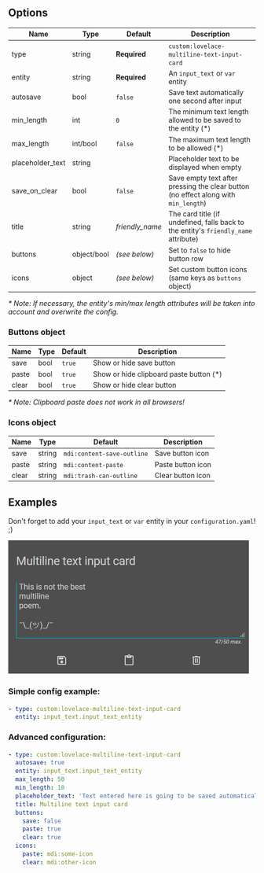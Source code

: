 ## Options

| Name | Type | Default | Description
| ---- | ---- | ------- | -----------
| type | string | **Required** | `custom:lovelace-multiline-text-input-card`
| entity | string | **Required** | An `input_text` or `var` entity
| autosave | bool | `false` | Save text automatically one second after input
| min_length | int | `0` | The minimum text length allowed to be saved to the entity (*)
| max_length | int/bool | `false` | The maximum text length to be allowed (*)
| placeholder_text | string | | Placeholder text to be displayed when empty
| save_on_clear | bool | `false` | Save empty text after pressing the clear button (no effect along with `min_length`)
| title | string | *friendly_name* | The card title (if undefined, falls back to the entity's `friendly_name` attribute)
| buttons | object/bool | *(see below)* | Set to `false` to hide button row
| icons | object | *(see below)* | Set custom button icons (same keys as `buttons` object)

*\* Note: If necessary, the entity's min/max length attributes will be taken into account and overwrite the config.*

### Buttons object

| Name | Type | Default | Description
| ---- | ---- | ------- | -----------
| save | bool | `true` | Show or hide save button
| paste | bool | `true` | Show or hide clipboard paste button (*)
| clear | bool | `true` | Show or hide clear button

*\* Note: Clipboard paste does not work in all browsers!*

### Icons object

| Name | Type | Default | Description
| ---- | ---- | ------- | -----------
| save | string | `mdi:content-save-outline` | Save button icon
| paste | string | `mdi:content-paste` | Paste button icon
| clear | string | `mdi:trash-can-outline` | Clear button icon

## Examples

Don't forget to add your `input_text` or `var` entity in your `configuration.yaml`! ;)

![Screenshot](https://raw.githubusercontent.com/faeibson/lovelace-multiline-text-input-card/master/screenshot.png)

### Simple config example:
```yaml
- type: custom:lovelace-multiline-text-input-card
  entity: input_text.input_text_entity
```

### Advanced configuration:
```yaml
- type: custom:lovelace-multiline-text-input-card
  autosave: true
  entity: input_text.input_text_entity
  max_length: 50
  min_length: 10
  placeholder_text: 'Text entered here is going to be saved automatically when between 10 and 50 characters length.'
  title: Multiline text input card
  buttons:
    save: false
    paste: true
    clear: true
  icons:
    paste: mdi:some-icon
    clear: mdi:other-icon
```